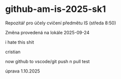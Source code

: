 # github-am-is-2025-sk1

Repozitář pro účely cvičení předmětu IS (středa 8:50)

Změna provedená na lokále 2025-09-24

i hate this shit

cristian

now github to vscode/git  push n pull test 

úprava 1.10.2025
